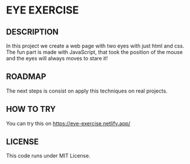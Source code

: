 # EYE EXERCISE


## DESCRIPTION
In this project we create a web page with two eyes with just html and css. The fun part is made with JavaScript, that took the position of the mouse and the eyes will always moves to stare it!


## ROADMAP
The next steps is consist on apply this techniques on real projects.


## HOW TO TRY
You can try this on https://eye-exercise.netlify.app/


## LICENSE
This code runs under MIT License.